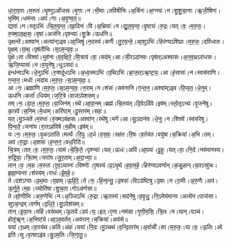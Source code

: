 

  
धा॒रा॒व॒राः।म॒रुतः॑।घृ॒ष्णुऽओ॑जसः।मृ॒गाः।न।भी॒माः।तवि॑षीभिः।अ॒र्चिनः॑।अ॒ग्नयः॑।न।शु॒शु॒चा॒नाः।ऋ॒जी॒षिणः॑।भृमि॑म्।धम॑न्तः।अप॑।गाः।अ॒वृ॒ण्व॒त॒॥  
द्यावः॑।न।स्तृऽभिः॑।चि॒त॒य॒न्त॒।खा॒दिनः॑।वि।अ॒भ्रियाः॑।न।द्यु॒त॒य॒न्त॒।वृ॒ष्टयः॑।रु॒द्रः।यत्।वः॒।म॒रु॒तः॒।रु॒क्म॒ऽव॒क्ष॒सः॒।वृषा॑।अज॑नि।पृश्न्याः॑।शु॒क्रे।ऊध॑नि॥  
उ॒क्षन्ते॑।अश्वा॑न्।अत्या॑न्ऽइव।आ॒जिषु॑।न॒दस्य॑।कर्णैः॑।तु॒र॒य॒न्ते॒।आ॒शुऽभिः॑।हिर॑ण्यऽशिप्राः।म॒रु॒तः॒।दवि॑ध्वतः।पृ॒क्षम्।या॒थ॒।पृष॑तीभिः।स॒ऽम॒न्य॒वः॒॥  
पृ॒क्षे।ता।विश्वा॑।भुव॑ना।व॒व॒क्षि॒रे॒।मि॒त्राय॑।वा॒।सद॑म्।आ।जी॒रऽदा॑नवः।पृष॑त्ऽअश्वासः।अ॒न॒व॒भ्रऽरा॑धसः।ऋ॒जि॒प्यासः॑।न।व॒युने॑षु।धूःऽसदः॑॥  
इन्ध॑न्वऽभिः।धे॒नुऽभिः॑।र॒प्शदू॑धऽभिः।अ॒ध्व॒स्मऽभिः॑।प॒थिऽभिः॑।भ्रा॒ज॒त्ऽऋ॒ष्ट॒यः॒।आ।हं॒सासः॑।न।स्वस॑राणि।ग॒न्त॒न॒।मधोः॑।मदा॑य।म॒रु॒तः॒।स॒ऽम॒न्य॒वः॒॥  
आ।नः॒।ब्रह्मा॑णि।म॒रु॒तः॒।स॒ऽम॒न्य॒वः॒।न॒राम्।न।शंसः॑।सव॑नानि।ग॒न्त॒न॒।अश्वा॑म्ऽइव।पि॒प्य॒त॒।धे॒नुम्।ऊध॑नि।कर्ता॑।धिय॑म्।ज॒रि॒त्रे।वाज॑ऽपेशसम्॥  
तम्।नः॒।दा॒त॒।म॒रु॒तः॒।वा॒जिन॑म्।रथे॑।आ॒पा॒नम्।ब्रह्म॑।चि॒तय॑त्।दि॒वेऽदि॑वे।इष॑म्।स्तो॒तृऽभ्यः॑।वृ॒जने॑षु।का॒रवे॑।स॒निम्।मे॒धाम्।अरि॑ष्टम्।दु॒स्तर॑म्।सहः॑॥  
यत्।यु॒ञ्जते॑।म॒रुतः॑।रु॒क्मऽव॑क्षसः।अश्वा॑न्।रथे॑षु।भगे॑।आ।सु॒ऽदान॑वः।धे॒नुः।न।शिश्वे॑।स्वस॑रेषु।पि॒न्व॒ते॒।जना॑य।रा॒तऽह॑विषे।म॒हीम्।इष॑म्॥  
यः।नः॒।म॒रु॒तः॒।वृ॒कऽता॑ति।मर्त्यः॑।रि॒पुः।द॒धे।व॒स॒वः॒।रक्ष॑त।रि॒षः।व॒र्तय॑त।वपु॑षा।च॒क्रिया॑।अ॒भि।तम्।अव॑।रु॒द्राः॒।अ॒शसः॑।ह॒न्त॒न॒।वध॒रिति॑॥  
चि॒त्रम्।तत्।वः॒।म॒रु॒तः॒।याम॑।चे॒कि॒ते॒।पृश्न्याः॑।यत्।ऊधः॑।अपि॑।आ॒पयः॑।दु॒हुः।यत्।वा॒।नि॒दे।नव॑मानस्य।रु॒द्रि॒याः॒।त्रि॒तम्।जरा॑य।जु॒र॒ताम्।अ॒दा॒भ्याः॒॥  
तान्।वः॒।म॒हः।म॒रुतः॑।ए॒व॒ऽयाव्नः॑।विष्णोः॑।ए॒षस्य॑।प्र॒ऽभृ॒थे।ह॒वा॒म॒हे॒।हिर॑ण्यऽवर्णान्।क॒कु॒हान्।य॒तऽस्रु॑चः।ब्र॒ह्म॒ण्यन्तः॑।शंस्य॑म्।राधः॑।ई॒म॒हे॒॥  
ते।दश॑ऽग्वाः।प्र॒थ॒माः।य॒ज्ञम्।ऊ॒हि॒रे॒।ते।नः॒।हि॒न्व॒न्तु॒।उ॒षसः॑।विऽउ॑ष्टिषु।उ॒षाः।न।रा॒मीः।अ॒रु॒णैः।अप॑।ऊ॒र्णु॒ते॒।म॒हः।ज्योति॑षा।शु॒च॒ता।गोऽअ॑र्णसा॥  
ते।क्षो॒णीभिः॑।अरु॒णेभिः॑।न।अ॒ञ्जिऽभिः॑।रु॒द्राः।ऋ॒तस्य॑।सद॑नेषु।व॒वृ॒धुः॒।नि॒ऽमेघ॑मानाः।अत्ये॑न।पाज॑सा।सुऽच॒न्द्रम्।वर्ण॑म्।द॒धि॒रे॒।सु॒ऽपेश॑सम्॥  
तान्।इ॒या॒नः।महि॑।वरू॑थम्।ऊ॒तये॑।उप॑।घ॒।इत्।ए॒ना।नम॑सा।गृ॒णी॒म॒सि॒।त्रि॒तः।न।यान्।पञ्च॑।होतृ॑ॠन्।अ॒भिष्ट॑ये।आ॒ऽव॒वर्त॑त्।अव॑रान्।च॒क्रिया॑।अव॑से॥  
यया॑।र॒ध्रम्।पा॒रय॑थ।अति॑।अंहः॑।यया॑।नि॒दः।मु॒ञ्चथ॑।व॒न्दि॒तार॑म्।अ॒र्वाची॑।सा।म॒रु॒तः॒।या।वः॒।ऊ॒तिः।ओ इति॑।सु।वा॒श्राऽइ॑व।सु॒ऽम॒तिः।जि॒गा॒तु॒॥  
